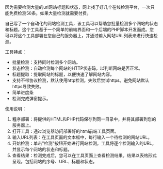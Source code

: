 因为需要检测大量的url网站标题和状态，网上找了好几个在线检测平台，一次只能免费检测50条。如果大量检测就需要付费。

自己写了一个自动化的网站检测工具，该工具可以帮助您批量检测多个网站的状态和标题。这个工具基于一个简单的前端界面和一个后端的PHP脚本开发而成。您可以将这个工具部署在您自己的服务器上，并通过输入网站URL列表来进行快速检测。

工具特点：

* 批量检测：支持同时检测多个网站。
* 状态检测：自动检测每个网站的HTTP状态码，以判断网站是否正常。
* 标题提取：提取网站的标题，以便快速了解网站内容。
* 支持不带协议检测，默认使用http检测，失败后尝试https。避免网站默认https导致失败。
* 简单进度条
* 检测完成弹窗提示。

使用说明：

1. 程序部署：将提供的HTML和PHP代码保存到同一目录中，并将其部署到您的服务器上。
2. 打开工具：通过浏览器访问部署好的html前端工具页面。
3. 输入URL列表：在工具页面的文本框中，每行输入一个待检测的网站URL。
4. 开始检测：单击"检测"按钮开始进行网站检测。工具将逐个检测输入的URL，并显示每个网站的状态和标题。
5. 查看结果：检测完成后，您可以在工具页面上查看检测结果。结果以表格形式呈现，包括网站的序号、URL、标题和状态。
